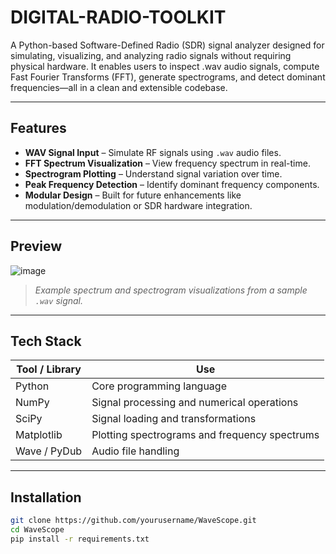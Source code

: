 # DIGITAL-RADIO-TOOLKIT
A  Python-based Software-Defined Radio (SDR) signal analyzer designed for simulating, visualizing, and analyzing radio signals without requiring physical hardware. It enables users to inspect .wav audio signals, compute Fast Fourier Transforms (FFT), generate spectrograms, and detect dominant frequencies—all in a clean and extensible codebase.

---

##  Features

-  **WAV Signal Input** – Simulate RF signals using `.wav` audio files.
-  **FFT Spectrum Visualization** – View frequency spectrum in real-time.
-  **Spectrogram Plotting** – Understand signal variation over time.
-  **Peak Frequency Detection** – Identify dominant frequency components.
-  **Modular Design** – Built for future enhancements like modulation/demodulation or SDR hardware integration.

---

## Preview

![image](https://github.com/user-attachments/assets/28855a8f-b3eb-466e-b502-a1e5aa966f83)


> *Example spectrum and spectrogram visualizations from a sample `.wav` signal.*

---

## Tech Stack

| Tool / Library | Use |
|----------------|-----|
| Python         | Core programming language |
| NumPy          | Signal processing and numerical operations |
| SciPy          | Signal loading and transformations |
| Matplotlib     | Plotting spectrograms and frequency spectrums |
| Wave / PyDub   | Audio file handling |

---

## Installation

```bash
git clone https://github.com/yourusername/WaveScope.git
cd WaveScope
pip install -r requirements.txt
